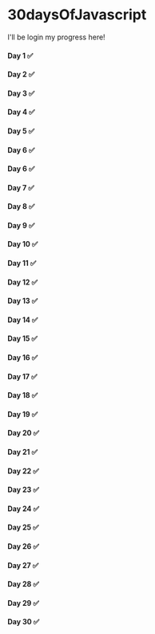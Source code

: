 # 30daysOfJavascript

I'll be login my progress here! 

#### Day 1 ✅
#### Day 2 ✅
#### Day 3 ✅
#### Day 4 ✅
#### Day 5 ✅
#### Day 6 ✅
#### Day 6 ✅
#### Day 7 ✅
#### Day 8 ✅
#### Day 9 ✅
#### Day 10 ✅
#### Day 11 ✅
#### Day 12 ✅
#### Day 13 ✅
#### Day 14 ✅
#### Day 15 ✅ 
#### Day 16 ✅
#### Day 17 ✅
#### Day 18 ✅
#### Day 19 ✅
#### Day 20 ✅
#### Day 21 ✅
#### Day 22 ✅
#### Day 23 ✅
#### Day 24 ✅
#### Day 25 ✅
#### Day 26 ✅
#### Day 27 ✅
#### Day 28 ✅
#### Day 29 ✅
#### Day 30 ✅




